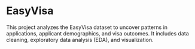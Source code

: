 # EasyVisa
This project analyzes the EasyVisa dataset to uncover patterns in applications, applicant demographics, and visa outcomes.   It includes data cleaning, exploratory data analysis (EDA), and visualization.
